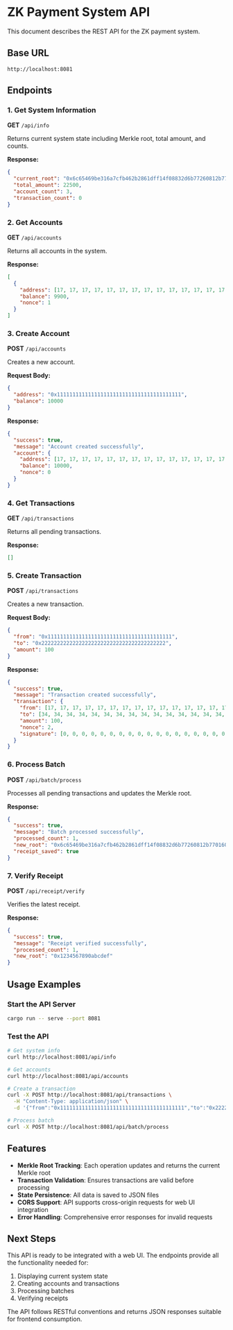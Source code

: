 # ZK Payment System API

This document describes the REST API for the ZK payment system.

## Base URL
```
http://localhost:8081
```

## Endpoints

### 1. Get System Information
**GET** `/api/info`

Returns current system state including Merkle root, total amount, and counts.

**Response:**
```json
{
  "current_root": "0x6c65469be316a7cfb462b2861dff14f08832d6b77260812b770160f93693ad13",
  "total_amount": 22500,
  "account_count": 3,
  "transaction_count": 0
}
```

### 2. Get Accounts
**GET** `/api/accounts`

Returns all accounts in the system.

**Response:**
```json
[
  {
    "address": [17, 17, 17, 17, 17, 17, 17, 17, 17, 17, 17, 17, 17, 17, 17, 17, 17, 17, 17, 17],
    "balance": 9900,
    "nonce": 1
  }
]
```

### 3. Create Account
**POST** `/api/accounts`

Creates a new account.

**Request Body:**
```json
{
  "address": "0x1111111111111111111111111111111111111111",
  "balance": 10000
}
```

**Response:**
```json
{
  "success": true,
  "message": "Account created successfully",
  "account": {
    "address": [17, 17, 17, 17, 17, 17, 17, 17, 17, 17, 17, 17, 17, 17, 17, 17, 17, 17, 17, 17],
    "balance": 10000,
    "nonce": 0
  }
}
```

### 4. Get Transactions
**GET** `/api/transactions`

Returns all pending transactions.

**Response:**
```json
[]
```

### 5. Create Transaction
**POST** `/api/transactions`

Creates a new transaction.

**Request Body:**
```json
{
  "from": "0x1111111111111111111111111111111111111111",
  "to": "0x2222222222222222222222222222222222222222",
  "amount": 100
}
```

**Response:**
```json
{
  "success": true,
  "message": "Transaction created successfully",
  "transaction": {
    "from": [17, 17, 17, 17, 17, 17, 17, 17, 17, 17, 17, 17, 17, 17, 17, 17, 17, 17, 17, 17],
    "to": [34, 34, 34, 34, 34, 34, 34, 34, 34, 34, 34, 34, 34, 34, 34, 34, 34, 34, 34, 34],
    "amount": 100,
    "nonce": 2,
    "signature": [0, 0, 0, 0, 0, 0, 0, 0, 0, 0, 0, 0, 0, 0, 0, 0, 0, 0, 0, 0, 0, 0, 0, 0, 0, 0, 0, 0, 0, 0, 0, 0, 0, 0, 0, 0, 0, 0, 0, 0, 0, 0, 0, 0, 0, 0, 0, 0, 0, 0, 0, 0, 0, 0, 0, 0, 0, 0, 0, 0, 0, 0, 0, 0]
  }
}
```

### 6. Process Batch
**POST** `/api/batch/process`

Processes all pending transactions and updates the Merkle root.

**Response:**
```json
{
  "success": true,
  "message": "Batch processed successfully",
  "processed_count": 1,
  "new_root": "0x6c65469be316a7cfb462b2861dff14f08832d6b77260812b770160f93693ad13",
  "receipt_saved": true
}
```

### 7. Verify Receipt
**POST** `/api/receipt/verify`

Verifies the latest receipt.

**Response:**
```json
{
  "success": true,
  "message": "Receipt verified successfully",
  "processed_count": 1,
  "new_root": "0x1234567890abcdef"
}
```

## Usage Examples

### Start the API Server
```bash
cargo run -- serve --port 8081
```

### Test the API
```bash
# Get system info
curl http://localhost:8081/api/info

# Get accounts
curl http://localhost:8081/api/accounts

# Create a transaction
curl -X POST http://localhost:8081/api/transactions \
  -H "Content-Type: application/json" \
  -d '{"from":"0x1111111111111111111111111111111111111111","to":"0x2222222222222222222222222222222222222222","amount":100}'

# Process batch
curl -X POST http://localhost:8081/api/batch/process
```

## Features

- **Merkle Root Tracking**: Each operation updates and returns the current Merkle root
- **Transaction Validation**: Ensures transactions are valid before processing
- **State Persistence**: All data is saved to JSON files
- **CORS Support**: API supports cross-origin requests for web UI integration
- **Error Handling**: Comprehensive error responses for invalid requests

## Next Steps

This API is ready to be integrated with a web UI. The endpoints provide all the functionality needed for:

1. Displaying current system state
2. Creating accounts and transactions
3. Processing batches
4. Verifying receipts

The API follows RESTful conventions and returns JSON responses suitable for frontend consumption. 